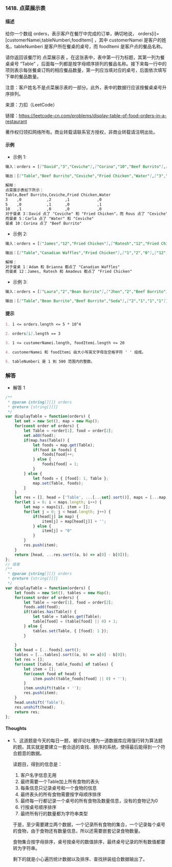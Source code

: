 ### 1418. 点菜展示表

#### 描述

给你一个数组 orders，表示客户在餐厅中完成的订单，确切地说， orders[i]=[customerNamei,tableNumberi,foodItemi] ，其中 customerNamei 是客户的姓名，tableNumberi 是客户所在餐桌的桌号，而 foodItemi 是客户点的餐品名称。

请你返回该餐厅的 点菜展示表 。在这张表中，表中第一行为标题，其第一列为餐桌桌号 “Table” ，后面每一列都是按字母顺序排列的餐品名称。接下来每一行中的项则表示每张餐桌订购的相应餐品数量，第一列应当填对应的桌号，后面依次填写下单的餐品数量。

注意：客户姓名不是点菜展示表的一部分。此外，表中的数据行应该按餐桌桌号升序排列。

来源：力扣（LeetCode）

链接：https://leetcode-cn.com/problems/display-table-of-food-orders-in-a-restaurant

著作权归领扣网络所有。商业转载请联系官方授权，非商业转载请注明出处。

#### 示例

+ 示例 1:
```md
输入：orders = [["David","3","Ceviche"],["Corina","10","Beef Burrito"],["David","3","Fried Chicken"],["Carla","5","Water"],["Carla","5","Ceviche"],["Rous","3","Ceviche"]]

输出：[["Table","Beef Burrito","Ceviche","Fried Chicken","Water"],["3","0","2","1","0"],["5","0","1","0","1"],["10","1","0","0","0"]] 

解释：
点菜展示表如下所示：
Table,Beef Burrito,Ceviche,Fried Chicken,Water
3    ,0           ,2      ,1            ,0
5    ,0           ,1      ,0            ,1
10   ,1           ,0      ,0            ,0
对于餐桌 3：David 点了 "Ceviche" 和 "Fried Chicken"，而 Rous 点了 "Ceviche"
而餐桌 5：Carla 点了 "Water" 和 "Ceviche"
餐桌 10：Corina 点了 "Beef Burrito" 
```
+ 示例 2:
```md
输入：orders = [["James","12","Fried Chicken"],["Ratesh","12","Fried Chicken"],["Amadeus","12","Fried Chicken"],["Adam","1","Canadian Waffles"],["Brianna","1","Canadian Waffles"]]

输出：[["Table","Canadian Waffles","Fried Chicken"],["1","2","0"],["12","0","3"]] 

解释：
对于餐桌 1：Adam 和 Brianna 都点了 "Canadian Waffles"
而餐桌 12：James, Ratesh 和 Amadeus 都点了 "Fried Chicken"
```
+ 示例 3:
```md
输入：orders = [["Laura","2","Bean Burrito"],["Jhon","2","Beef Burrito"],["Melissa","2","Soda"]]

输出：[["Table","Bean Burrito","Beef Burrito","Soda"],["2","1","1","1"]]
```


#### 提示
```md
1. 1 <= orders.length <= 5 * 10^4

2. orders[i].length == 3

3. 1 <= customerNamei.length, foodItemi.length <= 20

4. customerNamei 和 foodItemi 由大小写英文字母及空格字符 ' ' 组成。

5. tableNumberi 是 1 到 500 范围内的整数。
```

### 解答

+ 解答 1
```js
/**
 * @param {string[][]} orders
 * @return {string[][]}
 */
var displayTable = function(orders) {
    let set = new Set(), map = new Map();
    for(const order of orders) {
        let Table = +order[1], food = order[2];
        set.add(food);
        if(map.has(Table)) {
            let foods = map.get(Table);
            if(food in foods) {
                foods[food]++;
            } else {
                foods[food] = 1;
            }
        } else {
            let foods = { [food]: 1, Table };
            map.set(Table, foods);
        }
    }
    let res = [], head = ['Table', ...[...set].sort()], maps = [...map.values()];
    for(let i = 0; i < maps.length; i++) {
        let map = maps[i], item = [];
        for(let j = 0; j < head.length; j++) {
            if(head[j] in map) {
                item[j] = map[head[j]] + '';
            } else {
                item[j] = "0"
            }
        }
        res.push(item);
    }
    return [head, ...res.sort((a, b) => a[0] - b[0])];
};
// 或者
/**
 * @param {string[][]} orders
 * @return {string[][]}
 */
var displayTable = function(orders) {
    let foods = new Set(), tables = new Map();
    for(const order of orders) {
        let Table = +order[1], food = order[2];
        foods.add(food);
        if(tables.has(Table)) {
            let table = tables.get(Table);
            table[food] = (table[food] || 0) + 1;
        } else {
            tables.set(Table, { [food]: 1 });
        }
        
    }
    let head = [...foods].sort();
    tables = [...tables].sort((a, b) => a[0] - b[0]);
    let res = [];
    for(const [table, table_foods] of tables) {
        let item = [];
        for(const food of head) {
            item.push((table_foods[food] || 0) + '');
        }
        item.unshift(table + '');
        res.push(item);
    }
    head.unshift('Table');
    res.unshift(head);
    return res;
};
```


#### Thoughts

+ 1、这道题是今天的每日一题，被评论吐槽为一道数据库应用强行转为算法题的题。其实就是要建立一套合适的查找、排序的系统，使得最后能得到一个符合题意的数据。
  
  读题目，得到的信息是：
  1. 客户名字信息无用
  2. 最终需要一个Table加上所有食物的表头
  3. 每条信息只记录桌号和一个食物的信息
  4. 最终表头的所有食物需要按字母顺序排序
  5. 最终每一行都记录一个桌号的所有食物及数量信息，没有的食物记为0
  6. 行按桌号顺序排序
  7. 最终所有行的数量都为字符串类型

  于是，至少需要建立两个数据，一个记录所有食物的集合，一个记录每个桌号的食物，由于食物还有数量信息，所以还需要嵌套记录食物数量。

  食物集合按字母排序，桌号按桌号的数值排序，最终桌号记录的所有数值都要转为字符串。

  剩下的就是小心遍历统计数据以及排序、查找拼装组合数据输出了。